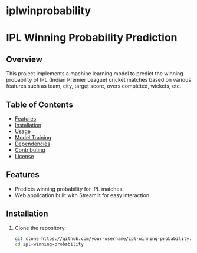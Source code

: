 # iplwinprobability
# IPL Winning Probability Prediction

## Overview

This project implements a machine learning model to predict the winning probability of IPL (Indian Premier League) cricket matches based on various features such as team, city, target score, overs completed, wickets, etc.

## Table of Contents

- [Features](#features)
- [Installation](#installation)
- [Usage](#usage)
- [Model Training](#model-training)
- [Dependencies](#dependencies)
- [Contributing](#contributing)
- [License](#license)

## Features

- Predicts winning probability for IPL matches.
- Web application built with Streamlit for easy interaction.

## Installation

1. Clone the repository:
   ```bash
   git clone https://github.com/your-username/ipl-winning-probability.git
   cd ipl-winning-probability
